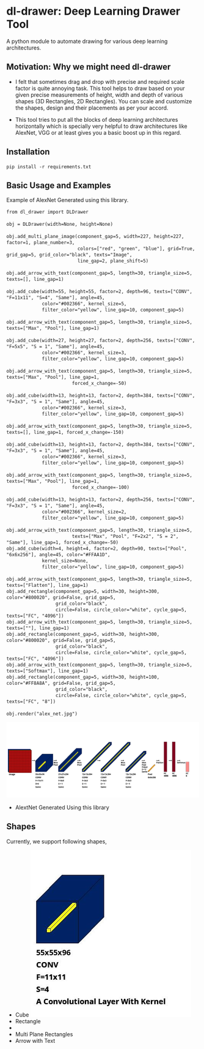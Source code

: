 # dl-drawer: Deep Learning Drawer Tool 
A python module to automate drawing for various deep learning architectures. 

## Motivation: Why we might need dl-drawer
- I felt that sometimes drag and drop with precise and required scale factor is quite annoying task. This tool helps to draw based on your given precise measurements of height, width and depth of various shapes (3D Rectangles,  2D Rectangles). You can scale and customize the shapes, design and their placements as per your accord. 

- This tool tries to put all the blocks of deep learning architectures horizontally which is specially very helpful to draw architectures like AlexNet, VGG or at least gives you a basic boost up in this regard.  

## Installation
```commandline
pip install -r requirements.txt 
```
## Basic Usage and Examples 
Example of AlexNet Generated using this library. 
```commandline
from dl_drawer import DLDrawer

obj = DLDrawer(width=None, height=None)

obj.add_multi_plane_image(component_gap=5, width=227, height=227, factor=1, plane_number=3,
                          colors=["red", "green", "blue"], grid=True, grid_gap=5, grid_color="black", texts="Image",
                          line_gap=2, plane_shift=5)

obj.add_arrow_with_text(component_gap=5, length=30, triangle_size=5, texts=[], line_gap=1)

obj.add_cube(width=55, height=55, factor=2, depth=96, texts=["CONV", "F=11x11", "S=4", "Same"], angle=45,
             color="#002366", kernel_size=5,
             filter_color="yellow", line_gap=10, component_gap=5)

obj.add_arrow_with_text(component_gap=5, length=30, triangle_size=5, texts=["Max", "Pool"], line_gap=1)

obj.add_cube(width=27, height=27, factor=2, depth=256, texts=["CONV", "F=5x5", "S = 1", "Same"], angle=45,
             color="#002366", kernel_size=3,
             filter_color="yellow", line_gap=10, component_gap=5)

obj.add_arrow_with_text(component_gap=5, length=30, triangle_size=5, texts=["Max", "Pool"], line_gap=1,
                        forced_x_change=-50)

obj.add_cube(width=13, height=13, factor=2, depth=384, texts=["CONV", "F=3x3", "S = 1", "Same"], angle=45,
             color="#002366", kernel_size=3,
             filter_color="yellow", line_gap=10, component_gap=5)

obj.add_arrow_with_text(component_gap=5, length=30, triangle_size=5, texts=[], line_gap=1, forced_x_change=-150)

obj.add_cube(width=13, height=13, factor=2, depth=384, texts=["CONV", "F=3x3", "S = 1", "Same"], angle=45,
             color="#002366", kernel_size=3,
             filter_color="yellow", line_gap=10, component_gap=5)

obj.add_arrow_with_text(component_gap=5, length=30, triangle_size=5, texts=["Max", "Pool"], line_gap=1,
                        forced_x_change=-100)

obj.add_cube(width=13, height=13, factor=2, depth=256, texts=["CONV", "F=3x3", "S = 1", "Same"], angle=45,
             color="#002366", kernel_size=2,
             filter_color="yellow", line_gap=10, component_gap=5)

obj.add_arrow_with_text(component_gap=5, length=30, triangle_size=5,
                        texts=["Max", "Pool", "F=2x2", "S = 2", "Same"], line_gap=1, forced_x_change=-50)
obj.add_cube(width=4, height=4, factor=2, depth=90, texts=["Pool", "6x6x256"], angle=45, color="#FFAA1D",
             kernel_size=None,
             filter_color="yellow", line_gap=10, component_gap=5)

obj.add_arrow_with_text(component_gap=5, length=30, triangle_size=5, texts=["Flatten"], line_gap=1)
obj.add_rectangle(component_gap=5, width=30, height=300, color="#800020", grid=False, grid_gap=5,
                  grid_color="black",
                  circle=False, circle_color="white", cycle_gap=5, texts=["FC", "4096"])
obj.add_arrow_with_text(component_gap=5, length=30, triangle_size=5, texts=[""], line_gap=1)
obj.add_rectangle(component_gap=5, width=30, height=300, color="#800020", grid=False, grid_gap=5,
                  grid_color="black",
                  circle=False, circle_color="white", cycle_gap=5, texts=["FC", "4096"])
obj.add_arrow_with_text(component_gap=5, length=30, triangle_size=5, texts=["Softmax"], line_gap=1)
obj.add_rectangle(component_gap=5, width=30, height=100, color="#FF8A8A", grid=False, grid_gap=5,
                  grid_color="black",
                  circle=False, circle_color="white", cycle_gap=5, texts=["FC", "8"])

obj.render("alex_net.jpg")

```
![AlexNet](./alex_net.jpg)
- AlextNet Generated Using this library 

## Shapes
Currently, we support following shapes,
- Cube 
![Cube](./cube.jpg)
- Rectangle 
- 
- Multi Plane Rectangles 
- Arrow with Text

